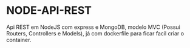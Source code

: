 # NODE-API-REST
 Api REST em NodeJS com express e MongoDB, modelo MVC (Possui Routers, Controllers e Models), já com dockerfile para ficar facil criar o container.
